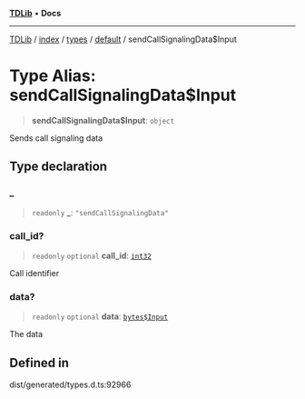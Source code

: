 [**TDLib**](../../../../../../README.md) • **Docs**

***

[TDLib](../../../../../../modules.md) / [index](../../../../../README.md) / [types](../../../README.md) / [default](../README.md) / sendCallSignalingData$Input

# Type Alias: sendCallSignalingData$Input

> **sendCallSignalingData$Input**: `object`

Sends call signaling data

## Type declaration

### \_

> `readonly` **\_**: `"sendCallSignalingData"`

### call\_id?

> `readonly` `optional` **call\_id**: [`int32`](int32.md)

Call identifier

### data?

> `readonly` `optional` **data**: [`bytes$Input`](bytes$Input.md)

The data

## Defined in

dist/generated/types.d.ts:92966
